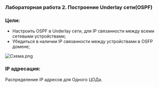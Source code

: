 ### Лабораторная работа 2. Построение Underlay сети(OSPF)

### Цели:
- Настроить OSPF в Underlay сети, для IP связанности между всеми сетевыми устройствами;
- Убедиться в наличии IP связанности между устройствами в OSFP домене;

![Схема.png](Схема.png)

### IP адресация:
Распределение IP адресов для Одного ЦОДа.
